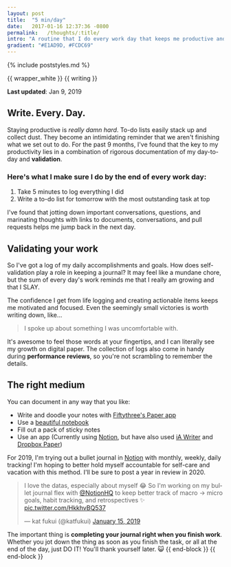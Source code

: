 ```yaml
---
layout: post
title:  "5 min/day"
date:   2017-01-16 12:37:36 -0800
permalink:   /thoughts/:title/
intro: "A routine that I do every work day that keeps me productive and optimistic."
gradient: "#E1AD9D, #FCDC69"
---
```

{% include poststyles.md %}

{{ wrapper_white }}
{{ writing }}

**Last updated**: Jan 9, 2019

## Write. Every. Day.
Staying productive is _really damn hard_. To-do lists easily stack up and collect dust. They become an intimidating reminder that we aren't finishing what we set out to do. For the past 9 months, I've found that the key to my productivity lies in a combination of rigorous documentation of my day-to-day and **validation**.

### Here's what I make sure I do by the end of every work day:

1. Take 5 minutes to log everything I did
2. Write a to-do list for tomorrow with the most outstanding task at top

I've found that jotting down important conversations, questions, and marinating thoughts with links to documents, conversations, and pull requests helps me jump back in the next day.

## Validating your work
So I've got a log of my daily accomplishments and goals. How does self-validation play a role in keeping a journal? It may feel like a mundane chore, but the sum of every day's work reminds me that I really am growing and that I SLAY.

The confidence I get from life logging and creating actionable items keeps me motivated and focused. Even the seemingly small victories is worth writing down, like...

> I spoke up about something I was uncomfortable with.

It's awesome to feel those words at your fingertips, and I can literally see my growth on digital paper. The collection of logs also come in handy during **performance reviews**, so you're not scrambling to remember the details.

## The right medium
You can document in any way that you like:
* Write and doodle your notes with [Fiftythree's Paper app](https://www.fiftythree.com/)
* Use a [beautiful notebook](https://www.baronfig.com/products/shopconfidant)
* Fill out a pack of sticky notes
* Use an app (Currently using [Notion](https://www.notion.so), but have also used [iA Writer](https://ia.net/writer) and [Dropbox Paper](https://www.dropbox.com/paper))

For 2019, I'm trying out a bullet journal in [Notion](https://www.notion.so) with monthly, weekly, daily tracking! I'm hoping to better hold myself accountable for self-care and vacation with this method. I'll be sure to post a year in review in 2020.

<blockquote class="twitter-tweet" data-lang="en"><p lang="en" dir="ltr">I love the datas, especially about myself 😂 So I&#39;m working on my bullet journal flex with <a href="https://twitter.com/NotionHQ?ref_src=twsrc%5Etfw">@NotionHQ</a> to keep better track of macro -&gt; micro goals, habit tracking, and retrospectives ✨ <a href="https://t.co/HkkhvBQ537">pic.twitter.com/HkkhvBQ537</a></p>&mdash; kat fukui (@katfukui) <a href="https://twitter.com/katfukui/status/1085248266818613248?ref_src=twsrc%5Etfw">January 15, 2019</a></blockquote>
<script async src="https://platform.twitter.com/widgets.js" charset="utf-8"></script>

The important thing is **completing your journal right when you finish work**. Whether you jot down the thing as soon as you finish the task, or all at the end of the day, just DO IT! You'll thank yourself later. 😺
{{ end-block }}
{{ end-block }}
